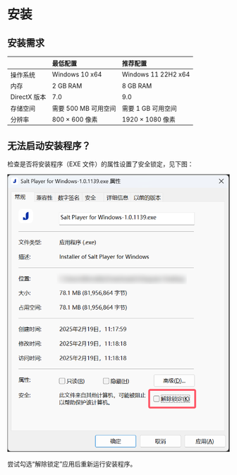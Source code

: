 # 安装

## 安装需求

| | 最低配置 | 推荐配置 |
|:--|:--|:--|
| 操作系统 | Windows 10 x64 | Windows 11 22H2 x64 |
| 内存 | 2 GB RAM | 8 GB RAM |
| DirectX 版本 | 7.0 | 9.0 |
| 存储空间 | 需要 500 MB 可用空间 | 需要 1 GB 可用空间 |
| 分辨率 | 800 × 600 像素 | 1920 × 1080 像素 |

## 无法启动安装程序？

检查是否将安装程序（EXE 文件）的属性设置了安全锁定，见下图：

![安装程序属性](install-property.png)

尝试勾选“解除锁定”应用后重新运行安装程序。